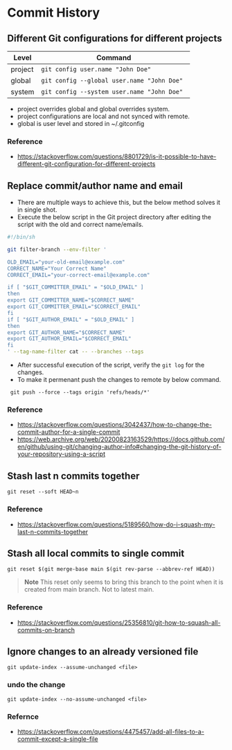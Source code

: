 # Commit History
## Different Git configurations for different projects
|Level|Command|
|------|-------|
|project|`git config user.name "John Doe" `|
|global|`git config --global user.name "John Doe"`|
|system|`git config --system user.name "John Doe" `|
- project overrides global and global overrides system.
- project configurations are local and not synced with remote.
- global is user level and stored in ~/.gitconfig
### Reference
- https://stackoverflow.com/questions/8801729/is-it-possible-to-have-different-git-configuration-for-different-projects

## Replace commit/author name and email
- There are multiple ways to achieve this, but the below method solves it in single shot.
- Execute the below script in the Git project directory after editing the script with the old and correct name/emails.
```sh
#!/bin/sh

git filter-branch --env-filter '

OLD_EMAIL="your-old-email@example.com"
CORRECT_NAME="Your Correct Name"
CORRECT_EMAIL="your-correct-email@example.com"

if [ "$GIT_COMMITTER_EMAIL" = "$OLD_EMAIL" ]
then
export GIT_COMMITTER_NAME="$CORRECT_NAME"
export GIT_COMMITTER_EMAIL="$CORRECT_EMAIL"
fi
if [ "$GIT_AUTHOR_EMAIL" = "$OLD_EMAIL" ]
then
export GIT_AUTHOR_NAME="$CORRECT_NAME"
export GIT_AUTHOR_EMAIL="$CORRECT_EMAIL"
fi
' --tag-name-filter cat -- --branches --tags
```
- After successful execution of the script, verify the `git log` for the changes. 
- To make it permenant push the changes to remote by below command.
```
 git push --force --tags origin 'refs/heads/*'
```
### Reference
- https://stackoverflow.com/questions/3042437/how-to-change-the-commit-author-for-a-single-commit
- https://web.archive.org/web/20200823163529/https://docs.github.com/en/github/using-git/changing-author-info#changing-the-git-history-of-your-repository-using-a-script

## Stash last n commits together
```
git reset --soft HEAD~n
```
### Reference
- https://stackoverflow.com/questions/5189560/how-do-i-squash-my-last-n-commits-together

## Stash all local commits to single commit
```
git reset $(git merge-base main $(git rev-parse --abbrev-ref HEAD)) 
```
>**Note**
>This reset only seems to bring this branch to the point when it is created from main branch. Not to latest main.
### Reference
- https://stackoverflow.com/questions/25356810/git-how-to-squash-all-commits-on-branch

## Ignore changes to an already versioned file
```
git update-index --assume-unchanged <file>
```
### undo the change
```
git update-index --no-assume-unchanged <file>
```
### Refernce
- https://stackoverflow.com/questions/4475457/add-all-files-to-a-commit-except-a-single-file

